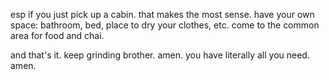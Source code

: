 esp if you just pick up a cabin. that makes the most sense. have your own space: bathroom, bed, place to dry your clothes, etc. come to the common area for food and chai.

and that's it. keep grinding brother. amen. you have literally all you need. amen.